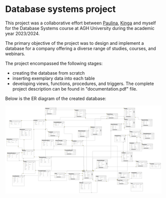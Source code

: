 # Database systems project
This project was a collaborative effort between <a href="https://github.com/paula078">Paulina</a>, <a href="https://github.com/king-zar">Kinga</a> and myself for the Database Systems course at AGH University during the academic year 2023/2024.

The primary objective of the project was to design and implement a database for a company offering a diverse range of studies, courses, and webinars.

The project encompassed the following stages:
- creating the database from scratch 
- inserting exemplary data into each table
- developing views, functions, procedures, and triggers.
The complete project description can be found in "documentation.pdf" file.

Below is the ER diagram of the created database:

![Database Schema](diagram.png)

